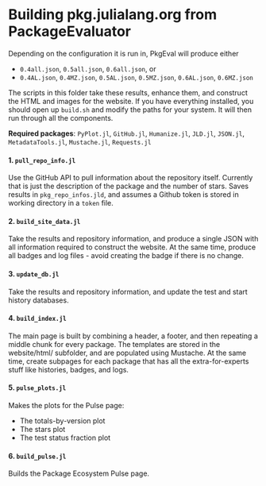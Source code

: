 # Building pkg.julialang.org from PackageEvaluator

Depending on the configuration it is run in, PkgEval will produce either

* `0.4all.json`, `0.5all.json`, `0.6all.json`, or
* `0.4AL.json`, `0.4MZ.json`, `0.5AL.json`, `0.5MZ.json`, `0.6AL.json`, `0.6MZ.json`

The scripts in this folder take these results, enhance them, and construct
the HTML and images for the website. If you have everything installed,
you should open up `build.sh` and modify the paths for your system. It
will then run through all the components.

**Required packages**:
`PyPlot.jl`,
`GitHub.jl`,
`Humanize.jl`,
`JLD.jl`,
`JSON.jl`,
`MetadataTools.jl`,
`Mustache.jl`,
`Requests.jl`

#### 1. `pull_repo_info.jl`

Use the GitHub API to pull information about the repository itself.
Currently that is just the description of the package and the number
of stars. Saves results in `pkg_repo_infos.jld`, and assumes a Github
token is stored in working directory in a `token` file.

#### 2. `build_site_data.jl`

Take the results and repository information, and produce a single
JSON with all information required to construct the website. At the
same time, produce all badges and log files - avoid creating the
badge if there is no change.

#### 3. `update_db.jl`

Take the results and repository information, and update the test and
start history databases.

#### 4. `build_index.jl`

The main page is built by combining a header, a footer, and then
repeating a middle chunk for every package. The templates are stored
in the website/html/ subfolder, and are populated using Mustache.
At the same time, create subpages for each package that has all the
extra-for-experts stuff like histories, badges, and logs.

#### 5. `pulse_plots.jl`

Makes the plots for the Pulse page:
  - The totals-by-version plot
  - The stars plot
  - The test status fraction plot

#### 6. `build_pulse.jl`

Builds the Package Ecosystem Pulse page.
